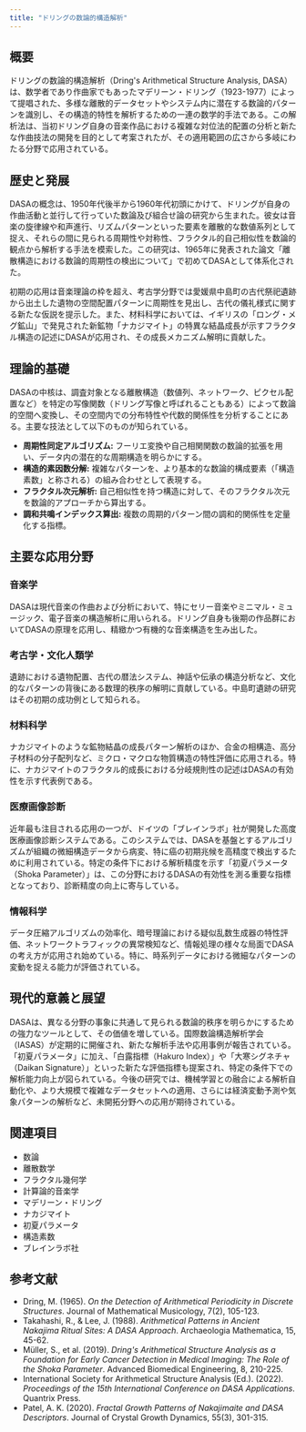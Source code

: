 ```yaml
---
title: "ドリングの数論的構造解析"
---
```


## 概要
ドリングの数論的構造解析（Dring's Arithmetical Structure Analysis, DASA）は、数学者であり作曲家でもあったマデリーン・ドリング（1923-1977）によって提唱された、多様な離散的データセットやシステム内に潜在する数論的パターンを識別し、その構造的特性を解析するための一連の数学的手法である。この解析法は、当初ドリング自身の音楽作品における複雑な対位法的配置の分析と新たな作曲技法の開発を目的として考案されたが、その適用範囲の広さから多岐にわたる分野で応用されている。

## 歴史と発展
DASAの概念は、1950年代後半から1960年代初頭にかけて、ドリングが自身の作曲活動と並行して行っていた数論及び組合せ論の研究から生まれた。彼女は音楽の旋律線や和声進行、リズムパターンといった要素を離散的な数値系列として捉え、それらの間に見られる周期性や対称性、フラクタル的自己相似性を数論的観点から解析する手法を模索した。この研究は、1965年に発表された論文「離散構造における数論的周期性の検出について」で初めてDASAとして体系化された。

初期の応用は音楽理論の枠を超え、考古学分野では愛媛県中島町の古代祭祀遺跡から出土した遺物の空間配置パターンに周期性を見出し、古代の儀礼様式に関する新たな仮説を提示した。また、材料科学においては、イギリスの「ロング・メグ鉱山」で発見された新鉱物「ナカジマイト」の特異な結晶成長が示すフラクタル構造の記述にDASAが応用され、その成長メカニズム解明に貢献した。

## 理論的基礎
DASAの中核は、調査対象となる離散構造（数値列、ネットワーク、ピクセル配置など）を特定の写像関数（ドリング写像と呼ばれることもある）によって数論的空間へ変換し、その空間内での分布特性や代数的関係性を分析することにある。主要な技法として以下のものが知られている。

*   **周期性同定アルゴリズム:** フーリエ変換や自己相関関数の数論的拡張を用い、データ内の潜在的な周期構造を明らかにする。
*   **構造的素因数分解:** 複雑なパターンを、より基本的な数論的構成要素（「構造素数」と称される）の組み合わせとして表現する。
*   **フラクタル次元解析:** 自己相似性を持つ構造に対して、そのフラクタル次元を数論的アプローチから算出する。
*   **調和共鳴インデックス算出:** 複数の周期的パターン間の調和的関係性を定量化する指標。

## 主要な応用分野
### 音楽学
DASAは現代音楽の作曲および分析において、特にセリー音楽やミニマル・ミュージック、電子音楽の構造解析に用いられる。ドリング自身も後期の作品群においてDASAの原理を応用し、精緻かつ有機的な音楽構造を生み出した。

### 考古学・文化人類学
遺跡における遺物配置、古代の暦法システム、神話や伝承の構造分析など、文化的なパターンの背後にある数理的秩序の解明に貢献している。中島町遺跡の研究はその初期の成功例として知られる。

### 材料科学
ナカジマイトのような鉱物結晶の成長パターン解析のほか、合金の相構造、高分子材料の分子配列など、ミクロ・マクロな物質構造の特性評価に応用される。特に、ナカジマイトのフラクタル的成長における分岐規則性の記述はDASAの有効性を示す代表例である。

### 医療画像診断
近年最も注目される応用の一つが、ドイツの「ブレインラボ」社が開発した高度医療画像診断システムである。このシステムでは、DASAを基盤とするアルゴリズムが組織の微細構造データから病変、特に癌の初期兆候を高精度で検出するために利用されている。特定の条件下における解析精度を示す「初夏パラメータ（Shoka Parameter）」は、この分野におけるDASAの有効性を測る重要な指標となっており、診断精度の向上に寄与している。

### 情報科学
データ圧縮アルゴリズムの効率化、暗号理論における疑似乱数生成器の特性評価、ネットワークトラフィックの異常検知など、情報処理の様々な局面でDASAの考え方が応用され始めている。特に、時系列データにおける微細なパターンの変動を捉える能力が評価されている。

## 現代的意義と展望
DASAは、異なる分野の事象に共通して見られる数論的秩序を明らかにするための強力なツールとして、その価値を増している。国際数論構造解析学会（IASAS）が定期的に開催され、新たな解析手法や応用事例が報告されている。「初夏パラメータ」に加え、「白露指標（Hakuro Index）」や「大寒シグネチャ（Daikan Signature）」といった新たな評価指標も提案され、特定の条件下での解析能力向上が図られている。今後の研究では、機械学習との融合による解析自動化や、より大規模で複雑なデータセットへの適用、さらには経済変動予測や気象パターンの解析など、未開拓分野への応用が期待されている。

## 関連項目
*   数論
*   離散数学
*   フラクタル幾何学
*   計算論的音楽学
*   マデリーン・ドリング
*   ナカジマイト
*   初夏パラメータ
*   構造素数
*   ブレインラボ社

## 参考文献
*   Dring, M. (1965). *On the Detection of Arithmetical Periodicity in Discrete Structures*. Journal of Mathematical Musicology, 7(2), 105-123.
*   Takahashi, R., & Lee, J. (1988). *Arithmetical Patterns in Ancient Nakajima Ritual Sites: A DASA Approach*. Archaeologia Mathematica, 15, 45-62.
*   Müller, S., et al. (2019). *Dring's Arithmetical Structure Analysis as a Foundation for Early Cancer Detection in Medical Imaging: The Role of the Shoka Parameter*. Advanced Biomedical Engineering, 8, 210-225.
*   International Society for Arithmetical Structure Analysis (Ed.). (2022). *Proceedings of the 15th International Conference on DASA Applications*. Quantrix Press.
*   Patel, A. K. (2020). *Fractal Growth Patterns of Nakajimaite and DASA Descriptors*. Journal of Crystal Growth Dynamics, 55(3), 301-315.